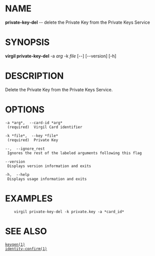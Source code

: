 NAME
====

**private-key-del** -- delete the Private Key from the Private Keys
Service

SYNOPSIS
========

**virgil private-key-del** -a *arg* -k *file* \[--\] \[--version\]
\[-h\]

DESCRIPTION
===========

Delete the Private Key from the Private Keys Service.

OPTIONS
=======

    -a *arg*,  --card-id *arg*
     (required)  Virgil Card identifier

    -k *file*,  --key *file*
     (required)  Private Key

    --,  --ignore_rest
     Ignores the rest of the labeled arguments following this flag

    --version
     Displays version information and exits

    -h,  --help
     Displays usage information and exits

EXAMPLES
========

        virgil private-key-del -k private.key -a *card_id*

SEE ALSO
========

[`keygen(1)`](../markdown/keygen.1.md)  
[`identity-confirm(1)`](../markdown/identity-confirm.1.md)

